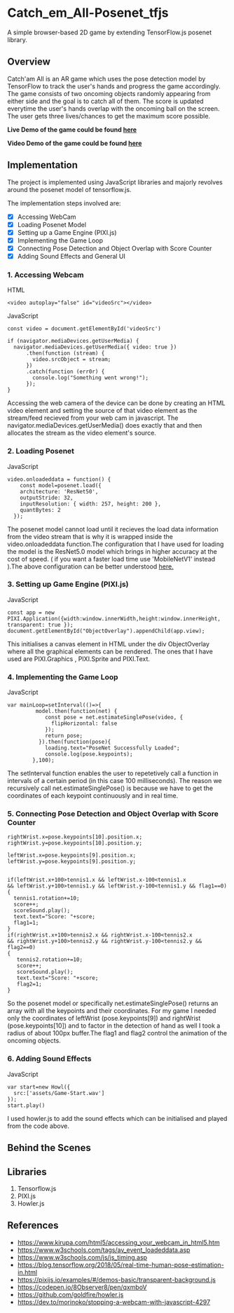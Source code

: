 # Catch_em_All-Posenet_tfjs
A simple browser-based 2D game by extending TensorFlow.js posenet library.

<h2>Overview</h2>

Catch'am All is an AR game which uses the pose detection model by TensorFlow to track the user's hands and progress the game accordingly. The game consists of two oncoming objects randomly appearing from either side and the goal is to catch all of them. The score is updated everytime the user's hands overlap with the oncoming ball on the screen. The user gets three lives/chances to get the maximum score possible.

**Live Demo of the game could be found [here](https://catch-em-all-posenet.herokuapp.com)**

**Video Demo of the game could be found [here]()**

<h2>Implementation </h2>
The project is implemented using JavaScript libraries and majorly revolves around the posenet model of tensorflow.js.

The implementation steps involved are:
- [x] Accessing WebCam
- [x] Loading Posenet Model
- [x] Setting up a Game Engine (PIXI.js)
- [x] Implementing the Game Loop
- [x] Connecting Pose Detection and Object Overlap with Score Counter
- [x] Adding Sound Effects and General UI

<h3>1. Accessing Webcam </h3>

HTML
```
<video autoplay="false" id="videoSrc"></video>
```

JavaScript
```
const video = document.getElementById('videoSrc')

if (navigator.mediaDevices.getUserMedia) {
  navigator.mediaDevices.getUserMedia({ video: true }) 
      .then(function (stream) {
        video.srcObject = stream;
      })
      .catch(function (err0r) {
        console.log("Something went wrong!");
      });
}
```
Accessing the web camera of the device can be done by creating an HTML video element and setting the source of that video element as the stream/feed recieved from your web cam in javascript. The navigator.mediaDevices.getUserMedia() does exactly that and then allocates the stream as the video element's source.

<h3>2. Loading Posenet</h3>

JavaScript
```
video.onloadeddata = function() {
    const model=posenet.load({
    architecture: 'ResNet50',
    outputStride: 32,
    inputResolution: { width: 257, height: 200 },
    quantBytes: 2
  });
```
The posenet model cannot load until it recieves the load data information from the video stream that is why it is wrapped inside the video.onloadeddata function.The configuration that I have used for loading the model is the ResNet5.0 model which brings in higher accuracy at the cost of speed. ( if you want a faster load time use 'MobileNetV1' instead ).The above configuration can be better understood [here.](https://github.com/tensorflow/tfjs-models/tree/master/posenet)

<h3>3. Setting up Game Engine (PIXI.js)</h3>

JavaScript
```
const app = new PIXI.Application({width:window.innerWidth,height:window.innerHeight, transparent: true });
document.getElementById("ObjectOverlay").appendChild(app.view);
```
This initialises a canvas element in HTML under the div ObjectOverlay where all the graphical elements can be rendered. The ones that I have used are PIXI.Graphics , PIXI.Sprite and PIXI.Text.

<h3>4. Implementing the Game Loop</h3>

JavaScript
```
var mainLoop=setInterval(()=>{
         model.then(function(net) {
            const pose = net.estimateSinglePose(video, {
              flipHorizontal: false
            });
            return pose;
          }).then(function(pose){
            loading.text="PoseNet Successfully Loaded";
            console.log(pose.keypoints);
        },100);
```
The setInterval function enables the user to repetetively call a function in intervals of a certain period (in this case 100 milliseconds). The reason we recursively call net.estimateSinglePose() is because we have to get the coordinates of each keypoint continuously and in real time.

<h3>5. Connecting Pose Detection and Object Overlap with Score Counter</h3>

```
rightWrist.x=pose.keypoints[10].position.x;
rightWrist.y=pose.keypoints[10].position.y;

leftWrist.x=pose.keypoints[9].position.x;
leftWrist.y=pose.keypoints[9].position.y;


if(leftWrist.x+100>tennis1.x && leftWrist.x-100<tennis1.x 
&& leftWrist.y+100>tennis1.y && leftWrist.y-100<tennis1.y && flag1==0)
{
  tennis1.rotation+=10;
  score++;
  scoreSound.play();
  text.text="Score: "+score;
  flag1=1;             
}
if(rightWrist.x+100>tennis2.x && rightWrist.x-100<tennis2.x 
&& rightWrist.y+100>tennis2.y && rightWrist.y-100<tennis2.y && flag2==0)
{
   tennis2.rotation+=10;
   score++;
   scoreSound.play();
   text.text="Score: "+score;
   flag2=1;
}
```
So the posenet model or specifically net.estimateSinglePose() returns an array with all the keypoints and their coordinates. For my game I needed only the coordinates of leftWrist (pose.keypoints[9]) and rightWrist (pose.keypoints[10]) and to factor in the detection of hand as well I took a radius of about 100px buffer.The flag1 and flag2 control the animation of the oncoming objects. 

<h3>6. Adding Sound Effects</h3>

JavaScript
```
var start=new Howl({
  src:['assets/Game-Start.wav']
});
start.play()
```
I used howler.js to add the sound effects which can be initialised and played from the code above.

<h2>Behind the Scenes</h2>

<h2>Libraries </h2>

1. Tensorflow.js
2. PIXI.js
3. Howler.js
<h2>References</h2>

- https://www.kirupa.com/html5/accessing_your_webcam_in_html5.htm
- https://www.w3schools.com/tags/av_event_loadeddata.asp
- https://www.w3schools.com/js/js_timing.asp
- https://blog.tensorflow.org/2018/05/real-time-human-pose-estimation-in.html
- https://pixijs.io/examples/#/demos-basic/transparent-background.js
- https://codepen.io/8Observer8/pen/qxmboV
- https://github.com/goldfire/howler.js
- https://dev.to/morinoko/stopping-a-webcam-with-javascript-4297
